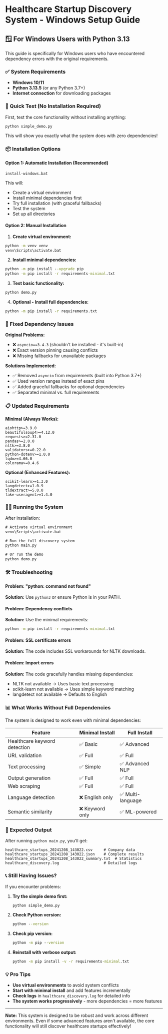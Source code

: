# Healthcare Startup Discovery System - Windows Setup Guide

## 🪟 For Windows Users with Python 3.13

This guide is specifically for Windows users who have encountered dependency errors with the original requirements.

### ✅ System Requirements

- **Windows 10/11**
- **Python 3.13.5** (or any Python 3.7+)
- **Internet connection** for downloading packages

### 🚀 Quick Test (No Installation Required)

First, test the core functionality without installing anything:

```cmd
python simple_demo.py
```

This will show you exactly what the system does with zero dependencies!

### 📦 Installation Options

#### Option 1: Automatic Installation (Recommended)

```cmd
install-windows.bat
```

This will:
- Create a virtual environment
- Install minimal dependencies first
- Try full installation (with graceful fallbacks)
- Test the system
- Set up all directories

#### Option 2: Manual Installation

1. **Create virtual environment:**
```cmd
python -m venv venv
venv\Scripts\activate.bat
```

2. **Install minimal dependencies:**
```cmd
python -m pip install --upgrade pip
python -m pip install -r requirements-minimal.txt
```

3. **Test basic functionality:**
```cmd
python demo.py
```

4. **Optional - Install full dependencies:**
```cmd
python -m pip install -r requirements.txt
```

### 🔧 Fixed Dependency Issues

**Original Problems:**
- ❌ `asyncio==3.4.3` (shouldn't be installed - it's built-in)
- ❌ Exact version pinning causing conflicts
- ❌ Missing fallbacks for unavailable packages

**Solutions Implemented:**
- ✅ Removed `asyncio` from requirements (built into Python 3.7+)
- ✅ Used version ranges instead of exact pins
- ✅ Added graceful fallbacks for optional dependencies
- ✅ Separated minimal vs. full requirements

### 📋 Updated Requirements

**Minimal (Always Works):**
```
aiohttp>=3.9.0
beautifulsoup4>=4.12.0
requests>=2.31.0
pandas>=2.0.0
nltk>=3.8.0
validators>=0.22.0
python-dotenv>=1.0.0
tqdm>=4.66.0
colorama>=0.4.6
```

**Optional (Enhanced Features):**
```
scikit-learn>=1.3.0
langdetect>=1.0.9
tldextract>=5.0.0
fake-useragent>=1.4.0
```

### 🏃‍♂️ Running the System

After installation:

```cmd
# Activate virtual environment
venv\Scripts\activate.bat

# Run the full discovery system
python main.py

# Or run the demo
python demo.py
```

### 🛠️ Troubleshooting

#### Problem: "python: command not found"
**Solution:** Use `python3` or ensure Python is in your PATH.

#### Problem: Dependency conflicts
**Solution:** Use the minimal requirements:
```cmd
python -m pip install -r requirements-minimal.txt
```

#### Problem: SSL certificate errors
**Solution:** The code includes SSL workarounds for NLTK downloads.

#### Problem: Import errors
**Solution:** The code gracefully handles missing dependencies:
- NLTK not available → Uses basic text processing
- scikit-learn not available → Uses simple keyword matching
- langdetect not available → Defaults to English

### 📊 What Works Without Full Dependencies

The system is designed to work even with minimal dependencies:

| Feature | Minimal Install | Full Install |
|---------|----------------|--------------|
| Healthcare keyword detection | ✅ Basic | ✅ Advanced |
| URL validation | ✅ Full | ✅ Full |
| Text processing | ✅ Simple | ✅ Advanced NLP |
| Output generation | ✅ Full | ✅ Full |
| Web scraping | ✅ Full | ✅ Full |
| Language detection | ❌ English only | ✅ Multi-language |
| Semantic similarity | ❌ Keyword only | ✅ ML-powered |

### 🎯 Expected Output

After running `python main.py`, you'll get:

```
healthcare_startups_20241208_143022.csv     # Company data
healthcare_startups_20241208_143022.json    # Complete results
healthcare_startups_20241208_143022_summary.txt  # Statistics
healthcare_discovery.log                    # Detailed logs
```

### 📞 Still Having Issues?

If you encounter problems:

1. **Try the simple demo first:**
   ```cmd
   python simple_demo.py
   ```

2. **Check Python version:**
   ```cmd
   python --version
   ```

3. **Check pip version:**
   ```cmd
   python -m pip --version
   ```

4. **Reinstall with verbose output:**
   ```cmd
   python -m pip install -v -r requirements-minimal.txt
   ```

### 💡 Pro Tips

- **Use virtual environments** to avoid system conflicts
- **Start with minimal install** and add features incrementally  
- **Check logs** in `healthcare_discovery.log` for detailed info
- **The system works progressively** - more dependencies = more features

---

**Note:** This system is designed to be robust and work across different environments. Even if some advanced features aren't available, the core functionality will still discover healthcare startups effectively!